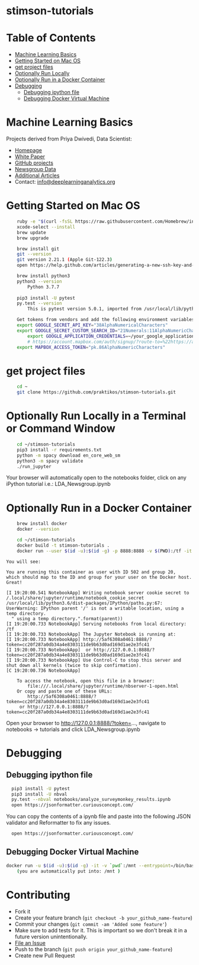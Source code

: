 stimson-tutorials
================

Table of Contents
=================

   * [Machine Learning Basics](#machine-learning-basics)
   * [Getting Started on Mac OS](#getting-started-on-mac-os)
   * [get project files](#get-project-files)
   * [Optionally Run Locally](#optionally-run-locally)
   * [Optionally Run in a Docker Container](#optionally-run-in-a-docker-container)
   * [Debugging](#debugging)
      * [Debugging ipython file](#debugging-ipython-file)
      * [Debugging Docker Virtual Machine](#debugging-docker-virtual-machine)

# Machine Learning Basics

Projects derived from Priya Dwivedi, Data Scientist:
 
* [Homepage](http://deeplearninganalytics.org/)
* [White Paper](https://towardsdatascience.com/nlp-extracting-the-main-topics-from-your-dataset-using-lda-in-minutes-21486f5aa925)
* [GitHub projects](https://raw.githubusercontent.com/priya-dwivedi/Deep-Learning/master/topic_modeling/LDA_Newsgroup.ipynb)
* [Newsgroup Data](http://qwone.com/~jason/20Newsgroups/)
* [Additional Articles](https://medium.com/@priya.dwivedi)
* Contact: info@deeplearninganalytics.org

# Getting Started on Mac OS

```bash
    ruby -e "$(curl -fsSL https://raw.githubusercontent.com/Homebrew/install/master/install)"
    xcode-select --install
    brew update
    brew upgrade

    brew install git
    git --version
	git version 2.21.1 (Apple Git-122.3)
    open https://help.github.com/articles/generating-a-new-ssh-key-and-adding-it-to-the-ssh-agent/

    brew install python3
    python3 --version 
        Python 3.7.7
        
    pip3 install -U pytest
    py.test --version
        This is pytest version 5.0.1, imported from /usr/local/lib/python3.7/site-packages/pytest.py

    Get tokens from vendors and add the following environment variables
	export GOOGLE_SECRET_API_KEY="38AlphaNumericalCharacters"
	export GOOGLE_SECRET_CUSTOM_SEARCH_ID="21Numerals:11AlphaNumericCharacters"
        export GOOGLE_APPLICATION_CREDENTIALS=~/your_google_application_credential_files.json
        # https://account.mapbox.com/auth/signup/?route-to=%22https://account.mapbox.com/access-tokens/%22
	export MAPBOX_ACCESS_TOKEN="pk.86AlphaNumericCharacters"
```
# get project files

```bash
    cd ~
    git clone https://github.com/praktikos/stimson-tutorials.git
```

# Optionally Run Locally in a Terminal or Command Window

```bash
    cd ~/stimson-tutorials
    pip3 install -r requirements.txt
    python -m spacy download en_core_web_sm
    python3 -m spacy validate
    ./run_jupyter
```
Your browser will automatically open to the notebooks folder, click on any iPython tutorial i.e.: LDA_Newsgroup.ipynb

# Optionally Run in a Docker Container


```bash
    brew install docker
    docker --version

    cd ~/stimson-tutorials
    docker build -t stimson-tutorials .
    docker run --user $(id -u):$(id -g) -p 8888:8888 -v $(PWD):/tf -it stimson-tutorials
```

```text
You will see:

You are running this container as user with ID 502 and group 20,
which should map to the ID and group for your user on the Docker host. Great!

[I 19:20:00.541 NotebookApp] Writing notebook server cookie secret to /.local/share/jupyter/runtime/notebook_cookie_secret
/usr/local/lib/python3.6/dist-packages/IPython/paths.py:67: UserWarning: IPython parent '/' is not a writable location, using a temp directory.
  " using a temp directory.".format(parent))
[I 19:20:00.733 NotebookApp] Serving notebooks from local directory: /tf
[I 19:20:00.733 NotebookApp] The Jupyter Notebook is running at:
[I 19:20:00.733 NotebookApp] http://5af6308a0461:8888/?token=cc20f287a0db34a4e8303111de9b63d0ad169d1ae2e3fc41
[I 19:20:00.733 NotebookApp]  or http://127.0.0.1:8888/?token=cc20f287a0db34a4e8303111de9b63d0ad169d1ae2e3fc41
[I 19:20:00.733 NotebookApp] Use Control-C to stop this server and shut down all kernels (twice to skip confirmation).
[C 19:20:00.736 NotebookApp] 
    
    To access the notebook, open this file in a browser:
        file:///.local/share/jupyter/runtime/nbserver-1-open.html
    Or copy and paste one of these URLs:
        http://5af6308a0461:8888/?token=cc20f287a0db34a4e8303111de9b63d0ad169d1ae2e3fc41
     or http://127.0.0.1:8888/?token=cc20f287a0db34a4e8303111de9b63d0ad169d1ae2e3fc41     
```

Open your browser to http://127.0.0.1:8888/?token=..., navigate to notebooks -> tutorials and click LDA_Newsgroup.ipynb

# Debugging 

## Debugging ipython file

```bash
  pip3 install -U pytest
  pip3 install -U nbval
  py.test --nbval notebooks/analyze_surveymonkey_results.ipynb
  open https://jsonformatter.curiousconcept.com/
```

You can copy the contents of a ipynb file and paste into the following JSON validator and Reformatter to fix any issues.

```bash
  open https://jsonformatter.curiousconcept.com/
```

## Debugging Docker Virtual Machine

```bash
docker run -u $(id -u):$(id -g) -it -v `pwd`:/mnt --entrypoint=/bin/bash  stimson-tutorials
    (you are automatically put into: /mnt )
```

# Contributing
   * Fork it
   * Create your feature branch (`git checkout -b your_github_name-feature`)
   * Commit your changes (`git commit -am 'Added some feature'`)
   * Make sure to add tests for it. This is important so we don't break it in a future version unintentionally.
   * [File an Issue](https://github.com/https://github.com/Stimson-Center/stimson-tutorials/issues)
   * Push to the branch (`git push origin your_github_name-feature`)
   * Create new Pull Request
